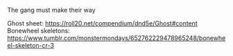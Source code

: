 

The gang must make their way

Ghost sheet: https://roll20.net/compendium/dnd5e/Ghost#content
Bonewheel skeletons: https://www.tumblr.com/monstermondays/652762229478965248/bonewheel-skeleton-cr-3
